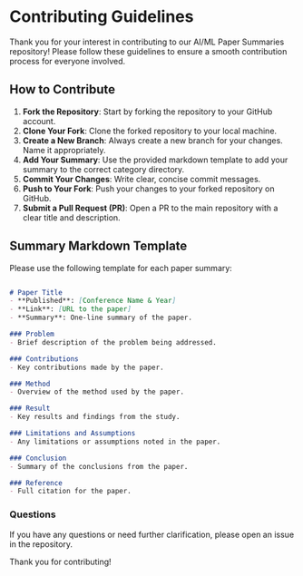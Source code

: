 # Contributing Guidelines

Thank you for your interest in contributing to our AI/ML Paper Summaries repository! Please follow these guidelines to ensure a smooth contribution process for everyone involved.

## How to Contribute

1. **Fork the Repository**: Start by forking the repository to your GitHub account.
2. **Clone Your Fork**: Clone the forked repository to your local machine.
3. **Create a New Branch**: Always create a new branch for your changes. Name it appropriately.
4. **Add Your Summary**: Use the provided markdown template to add your summary to the correct category directory.
5. **Commit Your Changes**: Write clear, concise commit messages.
6. **Push to Your Fork**: Push your changes to your forked repository on GitHub.
7. **Submit a Pull Request (PR)**: Open a PR to the main repository with a clear title and description.

## Summary Markdown Template

Please use the following template for each paper summary:

```markdown

# Paper Title
- **Published**: [Conference Name & Year]
- **Link**: [URL to the paper]
- **Summary**: One-line summary of the paper.

### Problem 
- Brief description of the problem being addressed.

### Contributions
- Key contributions made by the paper.

### Method
- Overview of the method used by the paper.

### Result
- Key results and findings from the study.

### Limitations and Assumptions
- Any limitations or assumptions noted in the paper.

### Conclusion
- Summary of the conclusions from the paper.

### Reference
- Full citation for the paper.

```

### Questions
If you have any questions or need further clarification, please open an issue in the repository.

Thank you for contributing!
